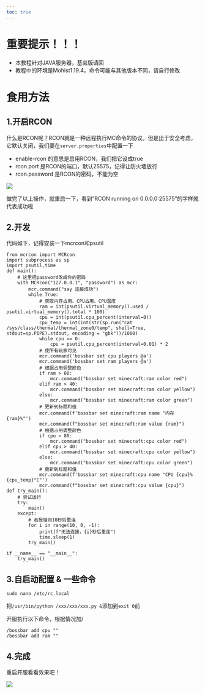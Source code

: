 ```yaml
---
toc: true
---
```


# 重要提示！！！

- 本教程针对JAVA服务器，基岩版请回
- 教程中的环境是Mohist1.19.4，命令可能与其他版本不同，请自行修改

# 食用方法

## 1.开启RCON

什么是RCON呢？RCON就是一种远程执行MC命令的协议。但是出于安全考虑，它默认关闭，我们要在`server.properties`中配置一下

- enable-rcon 的意思是启用RCON，我们把它设成true
- rcon.port 是RCON的端口，默认25575，记得让防火墙放行
- rcon.password 是RCON的密码，不能为空

![](https://fs-im-kefu.7moor-fs1.com/ly/4d2c3f00-7d4c-11e5-af15-41bf63ae4ea0/1714661228251/rcon_echo.png)

做完了以上操作，就重启一下，看到“RCON running on 0.0.0.0:25575”的字样就代表成功啦

## 2.开发

代码如下，记得安装一下mcrcon和psutil

    from mcrcon import MCRcon
    import subprocess as sp
    import psutil,time
    def main():
        # 这里把password改成你的密码
        with MCRcon("127.0.0.1", "password") as mcr:
            mcr.command("say 连接成功")
            while True:
                # 获取内存占用、CPU占用、CPU温度
                ram = int(psutil.virtual_memory().used / psutil.virtual_memory().total * 100)
                cpu = int(psutil.cpu_percent(interval=0))
                cpu_temp = int(int(str(sp.run("cat /sys/class/thermal/thermal_zone0/temp", shell=True, stdout=sp.PIPE).stdout, encoding = "gbk"))/1000)
                while cpu == 0:
                    cpu = psutil.cpu_percent(interval=0.01) * 2
                # 使所有玩家可见
                mcr.command('bossbar set cpu players @a')
                mcr.command('bossbar set ram players @a')
                # 根据占用调整颜色
                if ram > 80:
                    mcr.command("bossbar set minecraft:ram color red")
                elif ram > 40:
                    mcr.command("bossbar set minecraft:ram color yellow")
                else:
                    mcr.command("bossbar set minecraft:ram color green")
                # 更新到标题和值
                mcr.command(f'bossbar set minecraft:ram name "内存 {ram}%"')
                mcr.command(f"bossbar set minecraft:ram value {ram}")
                # 根据占用调整颜色
                if cpu > 80:
                    mcr.command("bossbar set minecraft:cpu color red")
                elif cpu > 40:
                    mcr.command("bossbar set minecraft:cpu color yellow")
                else:
                    mcr.command("bossbar set minecraft:cpu color green")
                # 更新到标题和值
                mcr.command(f'bossbar set minecraft:cpu name "CPU {cpu}% {cpu_temp}°C"')
                mcr.command(f"bossbar set minecraft:cpu value {cpu}")
    def try_main():
        # 尝试运行
        try:
            main()
        except:
            # 若报错则10秒后重连
            for i in range(10, 0, -1):
                print(f"无法连接，{i}秒后重连")
                time.sleep(1)
            try_main()

    if __name__ == "__main__":
        try_main()

## 3.自启动配置 & 一些命令

    sudo nano /etc/rc.local

把`/usr/bin/python /xxx/xxx/xxx.py &`添加到`exit 0`前

开服执行以下命令，根据情况加/

    /bossbar add cpu ""
    /bossbar add ram ""

## 4.完成

重启开服看看效果吧！

![](https://fs-im-kefu.7moor-fs1.com/ly/4d2c3f00-7d4c-11e5-af15-41bf63ae4ea0/1714661228046/game_screen.png)